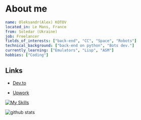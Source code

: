 # About me
```yaml
name: Oleksandr(Alex) KOTOV
located_in: Le Mans, France
from: Soledar (Ukraine)
job: Freelancer
fields_of_interests: ["back-end", "CC", "Space", "Robots"]
technical_background: ["back-end on python", "Bots dev."]
currently_learning: ["Emulators", "Lisp", "ASM"]
hobbies: ["Coding"]
```

## Links
- [Dev.to](https://dev.to/mur4ik18)

- [Upwork](https://www.upwork.com/freelancers/~01e146de6838704f8c)

<!-- <img align="right" alt="GIF" src="https://github.com/mur4ik18/mur4ik18/blob/main/e426702edf874b181aced1e2fa5c6cde.gif?raw=true" width="300" height="192" /> -->

[![My Skills](https://skillicons.dev/icons?i=c,python,django)](https://skillicons.dev)

<!-- 📊 &nbsp;**This week I spent my time on** -->
![github stats](https://github-readme-stats.vercel.app/api?username=mur4ik18&show_icons=true&theme=dracula&hide_border=true&count_private=true)
